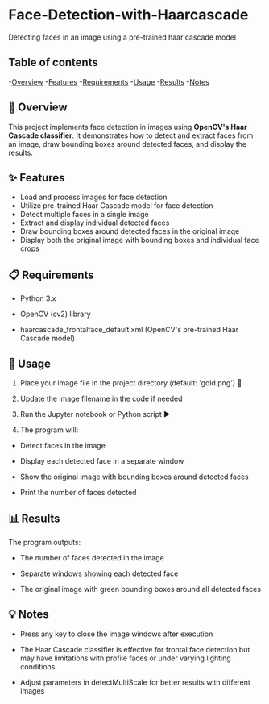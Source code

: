 # Face-Detection-with-Haarcascade
Detecting faces in an image using a pre-trained haar cascade model

## Table of contents
-[Overview](#Overview)
-[Features](#Features)
-[Requirements](#Requirements)
-[Usage](#Usage)
-[Results](#Results)
-[Notes](#Notes)

## 📖 Overview
This project implements face detection in images using **OpenCV's Haar Cascade classifier**. It demonstrates how to detect and extract faces from an image, draw bounding boxes around detected faces, and display the results.

## ✨ Features
* Load and process images for face detection
* Utilize pre-trained Haar Cascade model for face detection
* Detect multiple faces in a single image
* Extract and display individual detected faces
* Draw bounding boxes around detected faces in the original image
* Display both the original image with bounding boxes and individual face crops

## 📋 Requirements
* Python 3.x

*  OpenCV (cv2) library

* haarcascade_frontalface_default.xml (OpenCV's pre-trained Haar Cascade model)

## 🚀 Usage
1. Place your image file in the project directory (default: 'gold.png') 📂

2. Update the image filename in the code if needed 

3. Run the Jupyter notebook or Python script ▶️

4. The program will:

- Detect faces in the image

- Display each detected face in a separate window

- Show the original image with bounding boxes around detected faces

- Print the number of faces detected

## 📊 Results
The program outputs:

* The number of faces detected in the image

* Separate windows showing each detected face

* The original image with green bounding boxes around all detected faces

## 💡 Notes
- Press any key to close the image windows after execution

- The Haar Cascade classifier is effective for frontal face detection but may have limitations with profile faces or under varying lighting conditions

- Adjust parameters in detectMultiScale for better results with different images


